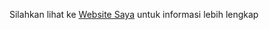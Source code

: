 Silahkan lihat ke
[Website Saya](https://indrarizkyanfasa.000webhostapp.com/ "Websitenya Saya")
untuk informasi lebih lengkap